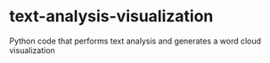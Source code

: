 # text-analysis-visualization
Python code that performs text analysis and generates a word cloud visualization
